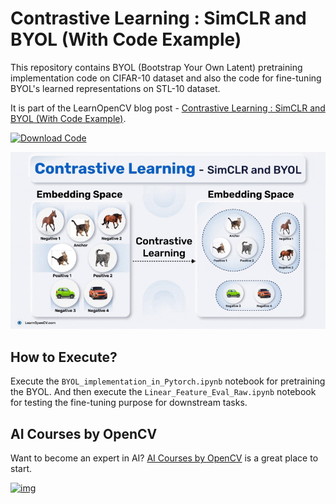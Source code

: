 # Contrastive Learning : SimCLR and BYOL (With Code Example)

This repository contains BYOL (Bootstrap Your Own Latent) pretraining implementation code on CIFAR-10 dataset and also the code for fine-tuning BYOL's learned representations on STL-10 dataset.

It is part of the LearnOpenCV blog post - [Contrastive Learning : SimCLR and BYOL (With Code Example)](https://learnopencv.com/contrastive-learning-simclr-and-byol-with-code-example/).

[<img src="https://learnopencv.com/wp-content/uploads/2022/07/download-button-e1657285155454.png" alt="Download Code" width="200">](https://www.dropbox.com/scl/fi/vequx593bwpvdvqk0dnc6/byol-implementation.zip?rlkey=5yz15pvmjbv592lban3lb7o3x&st=rw4m89pn&dl=1)

![](readme_images/feature.gif)

## How to Execute?

Execute the ``BYOL_implementation_in_Pytorch.ipynb`` notebook for pretraining the BYOL. And then execute the  ``Linear_Feature_Eval_Raw.ipynb`` notebook for testing the fine-tuning purpose for downstream tasks.


## AI Courses by OpenCV

Want to become an expert in AI? [AI Courses by OpenCV](https://opencv.org/courses/) is a great place to start.

[![img](https://learnopencv.com/wp-content/uploads/2023/01/AI-Courses-By-OpenCV-Github.png)](https://opencv.org/courses/)
